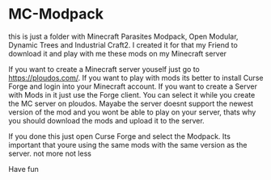 # MC-Modpack
this is just a folder with Minecraft Parasites Modpack, Open Modular, Dynamic Trees and Industrial Craft2. I created it for that my Friend to download it and play with me these mods on my Minecraft server

If you want to create a Minecraft server youself just go to https://ploudos.com/.
If you want to play with mods its better to install Curse Forge and login into your Minecraft account.
If you want to create a Server with Mods in it just use the Forge client. You can select it while you create the MC server on ploudos.
Mayabe the server doesnt support the newest version of the mod and you wont be able to play on your server, thats why you should download the mods and upload it to the server.

If you done this just open Curse Forge and select the Modpack. Its important that youre using the same mods with the same version as the server. not more not less

Have fun
